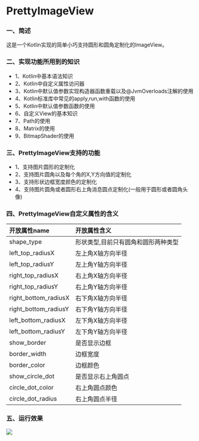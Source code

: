 # PrettyImageView
### 一、简述
这是一个Kotlin实现的简单小巧支持圆形和圆角定制化的ImageView。

### 二、实现功能所用到的知识

* 1、Kotlin中基本语法知识
* 2、Kotlin中自定义属性访问器
* 3、Kotlin中默认值参数实现构造器函数重载以及@JvmOverloads注解的使用
* 4、Kotlin标准库中常见的apply,run,with函数的使用
* 5、Kotlin中默认值参数函数的使用
* 6、自定义View的基本知识
* 7、Path的使用
* 8、Matrix的使用
* 9、BitmapShader的使用

### 三、PrettyImageView支持的功能

* 1、支持图片圆形的定制化
* 2、支持图片圆角以及每个角的X,Y方向值的定制化
* 3、支持形状边框宽度颜色的定制化
* 4、支持图片圆角或者圆形右上角消息圆点定制化(一般用于圆形或者圆角头像)

### 四、PrettyImageView自定义属性的含义

|开放属性name|开放属性含义|
|:---|:---|
|shape_type|形状类型,目前只有圆角和圆形两种类型|
|left_top_radiusX|左上角X轴方向半径|
|left_top_radiusY|左上角Y轴方向半径|
|right_top_radiusX|右上角X轴方向半径|
|right_top_radiusY|右上角Y轴方向半径|
|right_bottom_radiusX|右下角X轴方向半径|
|right_bottom_radiusY|右下角Y轴方向半径|
|left_bottom_radiusX|左下角X轴方向半径|
|left_bottom_radiusY|左下角Y轴方向半径|
|show_border|是否显示边框|
|border_width|边框宽度|
|border_color|边框颜色|
|show_circle_dot|是否显示右上角圆点|
|circle_dot_color|右上角圆点颜色|
|circle_dot_radius|右上角圆点半径|

### 五、运行效果

![](https://user-gold-cdn.xitu.io/2018/4/27/16302b71ae463e20?w=2000&h=2000&f=png&s=1366029)





